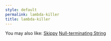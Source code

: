 ```yaml
---
style: default
permalink: lambda-killer
title: lambda-killer
---
```

You may also like:
[Skippy](http://scp-wiki.net/skippy)
[Null-terminating String](http://scp-wiki.net/null-terminating-string)
